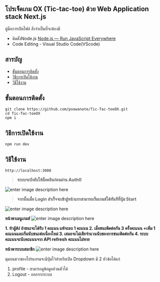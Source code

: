 ## โปรเจ็คเกม OX (Tic-tac-toe) ด้วย Web Application stack Next.js
คู่มือการเปิดไฟล์ สิ่งจำเป็นที่จะต้องมี

 - ติดตั้งNode.js [Node.js — Run JavaScript Everywhere](https://nodejs.org/en)
 - Code Editing - Visual Studio Code(VScode)
 
## สารบัญ
 - [ขั้นตอนการติดตั้ง](#%E0%B8%82%E0%B8%B1%E0%B9%89%E0%B8%99%E0%B8%95%E0%B8%AD%E0%B8%99%E0%B8%81%E0%B8%B2%E0%B8%A3%E0%B8%95%E0%B8%B4%E0%B8%94%E0%B8%95%E0%B8%B1%E0%B9%89%E0%B8%87)
 - [วิธีการเปิดใช้งาน](#%E0%B8%A7%E0%B8%B4%E0%B8%98%E0%B8%B5%E0%B8%81%E0%B8%B2%E0%B8%A3%E0%B9%80%E0%B8%9B%E0%B8%B4%E0%B8%94%E0%B9%83%E0%B8%8A%E0%B9%89%E0%B8%87%E0%B8%B2%E0%B8%99)
 - [วิธีใช้งาน](#%E0%B8%A7%E0%B8%B4%E0%B8%98%E0%B8%B5%E0%B9%83%E0%B8%8A%E0%B9%89%E0%B8%87%E0%B8%B2%E0%B8%99)

 
## ขั้นตอนการติดตั้ง


    git clone https://github.com/poowanate/Tic-Tac-toeOX.git
    cd Tic-Tac-toeOX
    npm i

 ## วิธีการเปิดใช้งาน

    npm run dev

 ## วิธีใช้งาน

    http://localhost:3000
    

> **ระบบจะบังคับให้ล็อคอินก่อนผ่าน Auth0**

![enter image description here](https://img2.pic.in.th/pic/imageaddefc8c776b4a9a.png)

> **จากนั้นเมื่อ Login สำเร็จจะเข้าสู่หน้าแรกสามารถเริ่มเกมส์ได้ทันทีที่ปุ่ม Start**


![enter image description here](https://img5.pic.in.th/file/secure-sv1/image4bc668bfe93d1d4c.png)


**หน้าตาเมนูเกมส์**
 ![enter image description here](https://img2.pic.in.th/pic/image74eafdfdeb38c193.png)

 **1. ท้าสู้AI ถ้าชนะจะได้รับ 1 คะแนน แพ้จะลบ 1 คะแนน 
     2. เมื่อชนะติดต่อกัน 3 ครั้งคะแนน +เพิ่ม 1 คะแนนและเริ่มนับชนะต่อเนื่องใหม่
     3. เสมอจะไม่เสียจำนวนนับของการชนะติดต่อกัน
     4. ระบบคะแนนจะนับคะแนนจาก API refresh คะแนนไม่หาย**

 
 
 **หน้าตาระบบสมาชิก**
 ![enter image description here](https://img5.pic.in.th/file/secure-sv1/imagec457cbc250c6f68a.png)

มุมบนขวาของโปรแกรมจะมีปุ่มไว้สำหรับเปิด Dropdown
มี 2 หัวข้อได้แก่

 1. profile - สามารถดูข้อมูลส่วนตัวได้
 2. Logout - ออกจากระบบ

